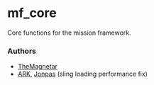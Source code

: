 mf_core
========

Core functions for the mission framework.

### Authors

- [TheMagnetar](http://github.com/TheMagnetar)
- [ARK](http://www.ark-group.org), [Jonpas](http://github.com/jonpas) (sling loading performance fix)
